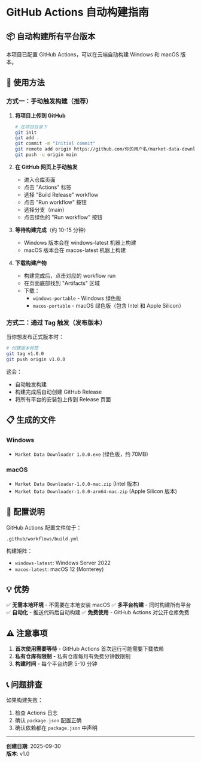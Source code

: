 # GitHub Actions 自动构建指南

## 📦 自动构建所有平台版本

本项目已配置 GitHub Actions，可以在云端自动构建 Windows 和 macOS 版本。

## 🚀 使用方法

### 方式一：手动触发构建（推荐）

1. **将项目上传到 GitHub**
   ```bash
   # 在项目目录下
   git init
   git add .
   git commit -m "Initial commit"
   git remote add origin https://github.com/你的用户名/market-data-downloader.git
   git push -u origin main
   ```

2. **在 GitHub 网页上手动触发**
   - 进入仓库页面
   - 点击 "Actions" 标签
   - 选择 "Build Release" workflow
   - 点击 "Run workflow" 按钮
   - 选择分支（main）
   - 点击绿色的 "Run workflow" 按钮

3. **等待构建完成**（约 10-15 分钟）
   - Windows 版本会在 windows-latest 机器上构建
   - macOS 版本会在 macos-latest 机器上构建

4. **下载构建产物**
   - 构建完成后，点击对应的 workflow run
   - 在页面底部找到 "Artifacts" 区域
   - 下载：
     - `windows-portable` - Windows 绿色版
     - `macos-portable` - macOS 绿色版（包含 Intel 和 Apple Silicon）

### 方式二：通过 Tag 触发（发布版本）

当你想发布正式版本时：

```bash
# 创建版本标签
git tag v1.0.0
git push origin v1.0.0
```

这会：
- 自动触发构建
- 构建完成后自动创建 GitHub Release
- 将所有平台的安装包上传到 Release 页面

## 📋 生成的文件

### Windows
- `Market Data Downloader 1.0.0.exe` (绿色版，约 70MB)

### macOS
- `Market Data Downloader-1.0.0-mac.zip` (Intel 版本)
- `Market Data Downloader-1.0.0-arm64-mac.zip` (Apple Silicon 版本)

## 🔧 配置说明

GitHub Actions 配置文件位于：
```
.github/workflows/build.yml
```

构建矩阵：
- `windows-latest`: Windows Server 2022
- `macos-latest`: macOS 12 (Monterey)

## 💡 优势

✅ **无需本地环境** - 不需要在本地安装 macOS
✅ **多平台构建** - 同时构建所有平台
✅ **自动化** - 推送代码后自动构建
✅ **免费使用** - GitHub Actions 对公开仓库免费

## ⚠️ 注意事项

1. **首次使用需要等待** - GitHub Actions 首次运行可能需要下载依赖
2. **私有仓库有限制** - 私有仓库每月有免费分钟数限制
3. **构建时间** - 每个平台约需 5-10 分钟

## 📞 问题排查

如果构建失败：
1. 检查 Actions 日志
2. 确认 `package.json` 配置正确
3. 确认依赖都在 `package.json` 中声明

---

**创建日期**: 2025-09-30  
**版本**: v1.0

